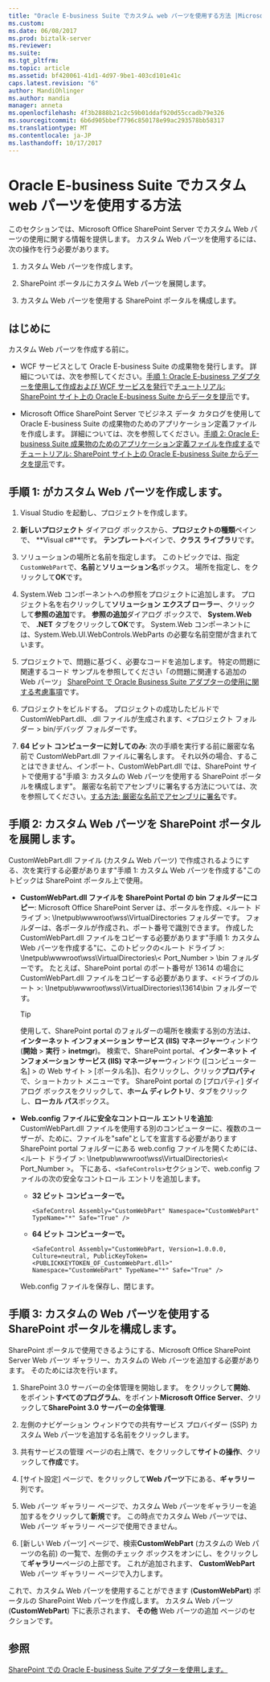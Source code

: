```yaml
---
title: "Oracle E-business Suite でカスタム web パーツを使用する方法 |Microsoft ドキュメント"
ms.custom: 
ms.date: 06/08/2017
ms.prod: biztalk-server
ms.reviewer: 
ms.suite: 
ms.tgt_pltfrm: 
ms.topic: article
ms.assetid: bf420061-41d1-4d97-9be1-403cd101e41c
caps.latest.revision: "6"
author: MandiOhlinger
ms.author: mandia
manager: anneta
ms.openlocfilehash: 4f3b2888b21c2c59b01ddaf920d55ccadb79e326
ms.sourcegitcommit: 6b6d905bbef7796c850178e99ac293578bb58317
ms.translationtype: MT
ms.contentlocale: ja-JP
ms.lasthandoff: 10/17/2017
---
```

# <a name="how-to-use-a-custom-web-part-with-oracle-e-business-suite"></a>Oracle E-business Suite でカスタム web パーツを使用する方法
このセクションでは、Microsoft Office SharePoint Server でカスタム Web パーツの使用に関する情報を提供します。 カスタム Web パーツを使用するには、次の操作を行う必要があります。  
  
1.  カスタム Web パーツを作成します。  
  
2.  SharePoint ポータルにカスタム Web パーツを展開します。  
  
3.  カスタム Web パーツを使用する SharePoint ポータルを構成します。  
  
## <a name="before-you-begin"></a>はじめに  
 カスタム Web パーツを作成する前に。  
  
-   WCF サービスとして Oracle E-business Suite の成果物を発行します。 詳細については、次を参照してください。[手順 1: Oracle E-business アダプターを使用して作成および WCF サービスを発行](../../adapters-and-accelerators/adapter-oracle-ebs/step-1-use-the-oracle-e-business-adapter-to-create-and-publish-a-wcf-service.md)で[チュートリアル: SharePoint サイト上の Oracle E-business Suite からデータを提示](Tutorial:%20Present%20data%20from%20Oracle%20E-Business%20Suite%20on%20a%20SharePoint%20Site.md)です。  
  
-   Microsoft Office SharePoint Server でビジネス データ カタログを使用して Oracle E-business Suite の成果物のためのアプリケーション定義ファイルを作成します。 詳細については、次を参照してください。[手順 2: Oracle E-business Suite 成果物のためのアプリケーション定義ファイルを作成する](../../adapters-and-accelerators/adapter-oracle-ebs/step-2-create-an-application-definition-file-for-the-oracle-ebs-artifacts.md)で[チュートリアル: SharePoint サイト上の Oracle E-business Suite からデータを提示](Tutorial:%20Present%20data%20from%20Oracle%20E-Business%20Suite%20on%20a%20SharePoint%20Site.md)です。  
  
##  <a name="Create_a_Custom_Web_Part"></a>手順 1: がカスタム Web パーツを作成します。  
  
1.  Visual Studio を起動し、プロジェクトを作成します。  
  
2.  **新しいプロジェクト** ダイアログ ボックスから、**プロジェクトの種類**ペインで、 **Visual c#**です。 **テンプレート**ペインで、**クラス ライブラリ**です。  
  
3.  ソリューションの場所と名前を指定します。 このトピックでは、指定`CustomWebPart`で、**名前**と**ソリューション名**ボックス。 場所を指定し、をクリックして**OK**です。  
  
4.  System.Web コンポーネントへの参照をプロジェクトに追加します。 プロジェクト名を右クリックして**ソリューション エクスプ ローラー**、クリックして**参照の追加**です。 **参照の追加**ダイアログ ボックスで、 **System.Web**で、 **.NET**  タブをクリックして**OK**です。 System.Web コンポーネントには、System.Web.UI.WebControls.WebParts の必要な名前空間が含まれています。  
  
5.  プロジェクトで、問題に基づく、必要なコードを追加します。 特定の問題に関連するコード サンプルを参照してください「の問題に関連する追加の Web パーツ」 [SharePoint で Oracle Business Suite アダプターの使用に関する考慮事項](../../adapters-and-accelerators/adapter-oracle-ebs/considerations-using-the-oracle-business-suite-adapter-with-sharepoint.md)です。  
  
6.  プロジェクトをビルドする。 プロジェクトの成功したビルドで CustomWebPart.dll、.dll ファイルが生成されます、\<プロジェクト フォルダー > bin/デバッグ フォルダーです。  
  
7.  **64 ビット コンピューターに対してのみ**: 次の手順を実行する前に厳密な名前で CustomWebPart.dll ファイルに署名します。 それ以外の場合、することはできません、インポート、CustomWebPart.dll では、SharePoint サイトで使用する"手順 3: カスタムの Web パーツを使用する SharePoint ポータルを構成します"。 厳密な名前でアセンブリに署名する方法については、次を参照してください。[する方法: 厳密な名前でアセンブリに署名](https://msdn.microsoft.com/library/xc31ft41.aspx)です。
  
## <a name="step-2-deploy-the-custom-web-part-to-a-sharepoint-portal"></a>手順 2: カスタム Web パーツを SharePoint ポータルを展開します。  
 CustomWebPart.dll ファイル (カスタム Web パーツ) で作成されるようにする、次を実行する必要があります"手順 1: カスタム Web パーツを作成する"このトピックは SharePoint ポータル上で使用。  
  
-   **CustomWebPart.dll ファイルを SharePoint Portal の bin フォルダーにコピー**: Microsoft Office SharePoint Server は、ポータルを作成、\<ルート ドライブ >: \Inetpub\wwwroot\wss\VirtualDirectories フォルダーです。 フォルダーは、各ポータルが作成され、ポート番号で識別できます。 作成した CustomWebPart.dll ファイルをコピーする必要があります"手順 1: カスタム Web パーツを作成する"に、このトピックの\<ルート ドライブ >: \Inetpub\wwwroot\wss\VirtualDirectories\\< Port_Number > \bin フォルダーです。 たとえば、SharePoint portal のポート番号が 13614 の場合に CustomWebPart.dll ファイルをコピーする必要があります、\<ドライブのルート >: \Inetpub\wwwroot\wss\VirtualDirectories\13614\bin フォルダーです。  
  
    > [!TIP]
    >  使用して、SharePoint portal のフォルダーの場所を検索する別の方法は、**インターネット インフォメーション サービス (IIS) マネージャー**ウィンドウ (**開始** > **実行** >  **inetmgr**)。 検索で、SharePoint portal、**インターネット インフォメーション サービス (IIS) マネージャー**ウィンドウ ([コンピューター名] > の Web サイト > [ポータル名])、右クリックし、クリック**プロパティ**で、ショートカット メニューです。 SharePoint portal の [プロパティ] ダイアログ ボックスをクリックして、**ホーム ディレクトリ**、タブをクリックし、**ローカル パス**ボックス。  
  
-   **Web.config ファイルに安全なコントロール エントリを追加**: CustomWebPart.dll ファイルを使用する別のコンピューターに、複数のユーザーが、ために、ファイルを"safe"としてを宣言する必要があります SharePoint portal フォルダーにある web.config ファイルを開くためには、\<ルート ドライブ >: \Inetpub\wwwroot\wss\VirtualDirectories\\< Port_Number >。 下にある、`<SafeControls>`セクションで、web.config ファイルの次の安全なコントロール エントリを追加します。  
  
    -   **32 ビット コンピューターで。**  
  
        ```  
        <SafeControl Assembly="CustomWebPart" Namespace="CustomWebPart" TypeName="*" Safe="True" />  
        ```  
  
    -   **64 ビット コンピューターで。**  
  
        ```  
        <SafeControl Assembly="CustomWebPart, Version=1.0.0.0, Culture=neutral, PublicKeyToken=<PUBLICKKEYTOKEN_OF_CustomWebPart.dll>" Namespace="CustomWebPart" TypeName="*" Safe="True" />  
        ```  
  
     Web.config ファイルを保存し、閉じます。  
  
## <a name="step-3-configure-the-sharepoint-portal-to-use-the-custom-web-part"></a>手順 3: カスタムの Web パーツを使用する SharePoint ポータルを構成します。  
 SharePoint ポータルで使用できるようにする、Microsoft Office SharePoint Server Web パーツ ギャラリー、カスタムの Web パーツを追加する必要があります。 そのためには次を行います。  
  
1.  SharePoint 3.0 サーバーの全体管理を開始します。 をクリックして**開始**、をポイント**すべてのプログラム**、をポイント**Microsoft Office Server**、クリックして**SharePoint 3.0 サーバーの全体管理**.  
  
2.  左側のナビゲーション ウィンドウでの共有サービス プロバイダー (SSP) カスタム Web パーツを追加する名前をクリックします。  
  
3.  共有サービスの管理 ページの右上隅で、をクリックして**サイトの操作**、クリックして**作成**です。  
  
4.  [サイト設定] ページで、をクリックして**Web パーツ**下にある、**ギャラリー**列です。  
  
5.  Web パーツ ギャラリー ページで、カスタム Web パーツをギャラリーを追加するをクリックして**新規**です。 この時点でカスタム Web パーツでは、Web パーツ ギャラリー ページで使用できません。  
  
6.  [新しい Web パーツ] ページで、検索**CustomWebPart** (カスタムの Web パーツの名前) の一覧で、左側のチェック ボックスをオンにし、をクリックして**ギャラリー**ページの上部です。 これが追加されます、 **CustomWebPart** Web パーツ ギャラリー ページで入力します。  
  
 これで、カスタム Web パーツを使用することができます (**CustomWebPart**) ポータルの SharePoint Web パーツを作成します。 カスタム Web パーツ (**CustomWebPart**) 下に表示されます、 **その他** Web パーツの追加 ページのセクションです。  
  
## <a name="see-also"></a>参照  
[SharePoint での Oracle E-business Suite アダプターを使用します。](../../adapters-and-accelerators/adapter-oracle-ebs/use-the-oracle-e-business-suite-adapter-with-sharepoint.md)